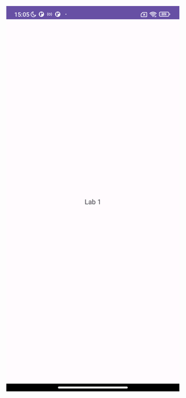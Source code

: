 ![image](https://github.com/Nikiroiduk/MobileDeviceProgramming/blob/main/labs/lab1_20240205_160439.png)